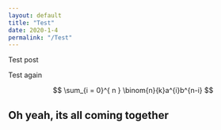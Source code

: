 ```yaml
---
layout: default
title: "Test"
date: 2020-1-4
permalink: "/Test"
---
```

Test post

Test again

$$
\sum_{i = 0}^{ n } \binom{n}{k}a^{i}b^{n-i}
$$

## Oh yeah, its all coming together
